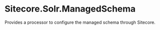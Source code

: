 # Sitecore.Solr.ManagedSchema
Provides a processor to configure the managed schema through Sitecore.
